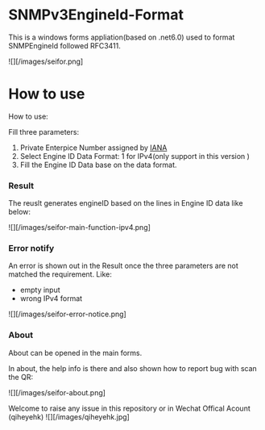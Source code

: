 # SNMPv3EngineId-Format
This is a windows forms appliation(based on .net6.0) used to format SNMPEngineId followed RFC3411.

![][/images/seifor.png]

# How to use
How to use:

Fill three parameters:
1. Private Enterpice Number assigned by [IANA](!https://www.iana.org/assignments/enterprise-numbers)
2. Select Engine ID Data Format: 1 for IPv4(only support in this version )
3. Fill the Engine ID Data base on the data format.

### Result
The reuslt generates engineID based on the lines in Engine ID data like below:

![][/images/seifor-main-function-ipv4.png]

### Error notify
An error is shown out in the Result once the three parameters are not matched the requirement. Like:
- empty input
- wrong IPv4 format

![][/images/seifor-error-notice.png]


### About
About can be opened in the main forms.

In about, the help info is there and also shown how to report bug with scan the QR:

![][/images/seifor-about.png]

Welcome to raise any issue in this repository or in Wechat Offical Acount (qiheyehk)
![][/images/qiheyehk.jpg]
